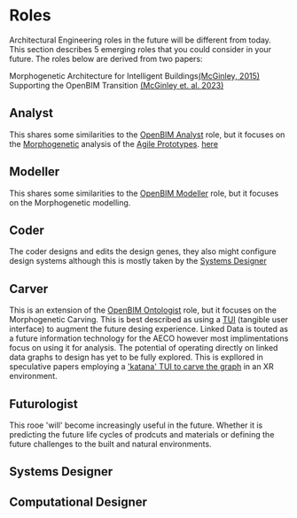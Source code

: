 # Roles
Architectural Engineering roles in the future will be different from today. This section describes 5 emerging roles that you could consider in your future. The roles below are derived from two papers:

Morphogenetic Architecture for Intelligent Buildings[(McGinley, 2015)](https://www.researchgate.net/publication/268449100_A_Morphogenetic_Architecture_for_Intelligent_Buildings)
Supporting the OpenBIM Transition [(McGinley et. al. 2023)](https://www.researchgate.net/publication/372244146_Supporting_the_OpenBIM_transition)

## Analyst
This shares some similarities to the [OpenBIM Analyst] role, but it focuses on the [Morphogenetic] analysis of the [Agile Prototypes].
[here](https://www.researchgate.net/publication/363579368_A_framework_for_meta-disciplinary_building_analysis)

## Modeller
This shares some similarities to the [OpenBIM Modeller] role, but it focuses on the Morphogenetic modelling.


## Coder
The coder designs and edits the design genes, they also might configure design systems although this is mostly taken by the [Systems Designer]

## Carver
This is an extension of the [OpenBIM Ontologist] role, but it focuses on the Morphogenetic Carving. This is best described as using a [TUI] (tangible user interface) to augment the future desing experience. Linked Data is touted as a future information technology for the AECO however most implimentations focus on using it for analysis. The potential of operating directly on linked data graphs to design has yet to be fully explored. This is expllored in speculative papers employing a ['katana' TUI to carve the graph](https://www.researchgate.net/publication/282664175_MorphoCarve_Carving_Morphogenetic_Prototypes) in an XR environment.

## Futurologist
This rooe 'will' become increasingly useful in the future. Whether it is predicting the future life cycles of prodcuts and materials or defining the future challenges to the built and natural environments.


## Systems Designer


## Computational Designer

[OpenBIM Modeller]: /41934/Roles/Modeller
[OpenBIM Analyst]: /41934/Roles/Analyst
[OpenBIM Ontologist]: /41934/Roles/Ontologist
[Systems Designer]: /Roles/SystemsDesigner
[Morphogenetic]: /Concepts/MorphogeneticPrototyping
[Agile Prototypes]: /Methodology
[TUI]: https://en.wikipedia.org/wiki/Tangible_user_interface
